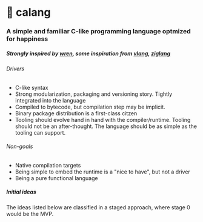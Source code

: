 # :lizard: calang

### A simple and familiar C-like programming language optmized for happiness 

##### Strongly inspired by [wren](https://wren.io), some inspiration from [vlang](https://vlang.io/), [ziglang](https://ziglang.io)

###### Drivers

- C-like syntax
- Strong modularization, packaging and versioning story. Tightly integrated into the language
- Compiled to bytecode, but compilation step may be implicit. 
- Binary package distribution is a first-class citzen
- Tooling should evolve hand in hand with the compiler/runtime. Tooling should not be an after-thought. The language should be as simple as the tooling can support.

###### Non-goals

- Native compilation targets
- Being simple to embed the runtime is a "nice to have", but not a driver
- Being a pure functional language

##### Initial ideas

The ideas listed below are classified in a staged approach, where stage 0 would be the MVP. 

###### 


